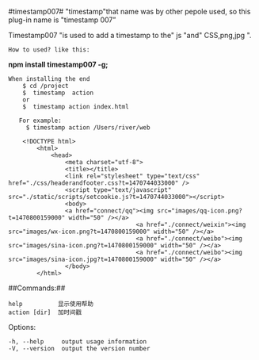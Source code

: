 #timestamp007#
"timestamp"that name was by other pepole used, so this plug-in name is  "timestamp 007”</p>
Timestamp007 "is used to add a timestamp to the" js "and" CSS,png,jpg ".

    How to used? like this:
    
   <strong> npm install timestamp007 -g;</strong>        

    
    When installing the end 
        $ cd /project
        $  timestamp  action     
        or   
        $  timestamp action index.html       
        
       For example:
         $ timestamp action /Users/river/web
         
        <!DOCTYPE html>
            <html>
            	<head>
            		<meta charset="utf-8">
            		<title></title>
            		<link rel="stylesheet" type="text/css" href="./css/headerandfooter.css?t=1470744033000" />
            		<script type="text/javascript" src="./static/scripts/setcookie.js?t=1470744033000"></script>
            		<body>
            		<a href="connect/qq"><img src="images/qq-icon.png?t=1470800159000" width="50" /></a>
                    					<a href="./connect/weixin"><img src="images/wx-icon.png?t=1470800159000" width="50" /></a>
                    					<a href="./connect/weibo"><img src="images/sina-icon.png?t=1470800159000" width="50" /></a>
                    					<a href="./connect/weibo"><img src="images/sina-icon.jpg?t=1470800159000" width="50" /></a>
            		</body>
            </html>
       
       
       
       
##Commands:##

    help          显示使用帮助
    action [dir]  加时间戳

  Options:

    -h, --help     output usage information
    -V, --version  output the version number

